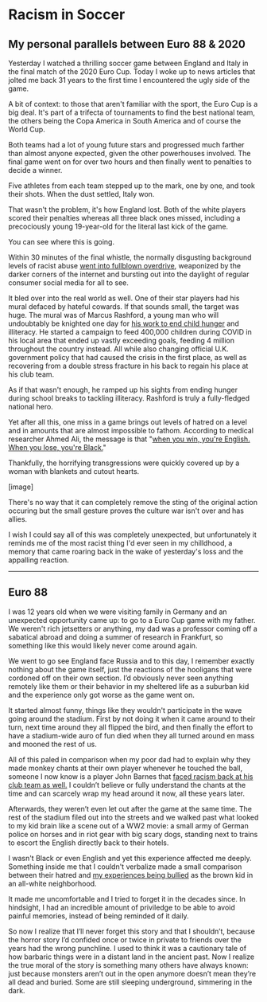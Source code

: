 # Racism in Soccer
## My personal parallels between Euro 88 & 2020

Yesterday I watched a thrilling soccer game between England and Italy in the final match of the 2020 Euro Cup. Today I woke up to news articles that jolted me back 31 years to the first time I encountered the ugly side of the game.

A bit of context: to those that aren't familiar with the sport, the Euro Cup is a big deal. It's part of a trifecta of tournaments to find the best national team, the others being the Copa America in South America and of course the World Cup.

Both teams had a lot of young future stars and progressed much farther than almost anyone expected, given the other powerhouses involved. The final game went on for over two hours and then finally went to penalties to decide a winner.

Five athletes from each team stepped up to the mark, one by one, and took their shots. When the dust settled, Italy won.

That wasn't the problem, it's how England lost. Both of the white players scored their penalties whereas all three black ones missed, including a precociously young 19-year-old for the literal last kick of the game.

You can see where this is going.

Within 30 minutes of the final whistle, the normally disgusting background levels of racist abuse [went into fullblown overdrive](https://www.nytimes.com/2021/07/12/world/europe/england-european-championships-racism.html?referringSource=articleShare), weaponized by the darker corners of the internet and bursting out into the daylight of regular consumer social media for all to see.

It bled over into the real world as well. One of their star players had his mural defaced by hateful cowards. If that sounds small, the target was huge. The mural was of Marcus Rashford, a young man who will undoubtably be knighted one day for [his work to end child hunger](https://www.theguardian.com/lifeandstyle/2020/dec/22/what-marcus-rashfords-campaign-for-hungry-children-tells-us-about-the-footballer-and-britain) and illiteracy. He started a campaign to feed 400,000 children during COVID in his local area that ended up vastly exceeding goals, feeding 4 million throughout the country instead. All while also changing official U.K. government policy that had caused the crisis in the first place, as well as recovering from a double stress fracture in his back to regain his place at his club team.

As if that wasn't enough, he ramped up his sights from ending hunger during school breaks to tackling illiteracy. Rashford is truly a fully-fledged national hero.

Yet after all this, one miss in a game brings out levels of hatred on a level and in amounts that are almost impossible to fathom. According to medical researcher Ahmed Ali, the message is that "[when you win, you're English. When you lose, you're Black.](https://twitter.com/MrAhmednurAli/status/1414355877600108545)"

Thankfully, the horrifying transgressions were quickly covered up by a woman with blankets and cutout hearts.

[image]

There's no way that it can completely remove the sting of the original action occuring but the small gesture proves the culture war isn't over and has allies.

I wish I could say all of this was completely unexpected, but unfortunately it reminds me of the most racist thing I'd ever seen in my chilldhood, a memory that came roaring back in the wake of yesterday's loss and the appalling reaction.

---

## Euro 88

I was 12 years old when we were visiting family in Germany and an unexpected opportunity came up: to go to a Euro Cup game with my father. We weren't rich jetsetters or anything, my dad was a professor coming off a sabatical abroad and doing a summer of research in Frankfurt, so something like this would likely never come around again.

We went to go see England face Russia and to this day, I remember exactly nothing about the game itself, just the reactions of the hooligans that were cordoned off on their own section. I’d obviously never seen anything remotely like them or their behavior in my sheltered life as a suburban kid and the experience only got worse as the game went on.

It started almost funny, things like they wouldn't participate in the wave going around the stadium. First by not doing it when it came around to their turn, next time around they all flipped the bird, and then finally the effort to have a stadium-wide auro of fun died when they all turned around en mass and mooned the rest of us.

All of this paled in comparison when my poor dad had to explain why they made monkey chants at their own player whenever he touched the ball, someone I now know is a player John Barnes that [faced racism back at his club team as well.](https://en.wikipedia.org/wiki/John_Barnes#Racism) I couldn’t believe or fully understand the chants at the time and can scarcely wrap my head around it now, all these years later.

Afterwards, they weren’t even let out after the game at the same time. The rest of the stadium filed out into the streets and we walked past what looked to my kid brain like a scene out of a WW2 movie: a small army of German police on horses and in riot gear with big scary dogs, standing next to trains to escort the English directly back to their hotels. 

I wasn't Black or even English and yet this experience affected me deeply. Something inside me that I couldn't verbalize made a small comparison between their hatred and [my experiences being bullied](https://alabut.com/writing/oldfriend) as the brown kid in an all-white neighborhood.

It made me uncomfortable and I tried to forget it in the decades since. In hindsight, I had an incredible amount of priviledge to be able to avoid painful memories, instead of being reminded of it daily.

So now I realize that I’ll never forget this story and that I shouldn’t, because the horror story I’d confided once or twice in private to friends over the years had the wrong punchline. I used to think it was a cautionary tale of how barbaric things were in a distant land in the ancient past. Now I realize the true moral of the story is something many others have always known: just because monsters aren’t out in the open anymore doesn’t mean they’re all dead and buried. Some are still sleeping underground, simmering in the dark.
